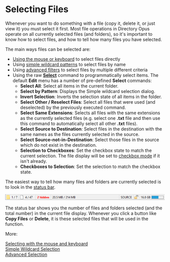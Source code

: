 # Selecting Files

Whenever you want to do something with a file (copy it, delete it, or just view it) you must select it first. Most file operations in Directory Opus operate on all currently selected files (and folders), so it's important to know how to select files, and how to tell how many files you have selected.

The main ways files can be selected are:

- [Using the mouse or keyboard](/Manual/basic_concepts/selecting_files/selecting_with_the_mouse_and_keyboard/RAEDME.md) to select files directly
- Using [simple wildcard patterns](/Manual/basic_concepts/selecting_files/simple_wildcard_selection.md) to select files by name
- Using [advanced filters](/Manual/basic_concepts/selecting_files/advanced_selection.md) to select files by multiple different criteria
- Using the raw **[Select](/Manual/reference/command_reference/internal_commands/select.md)** command to programmatically select items. The default **Edit** menu has a number of pre-defined **Select** commands:
  - **Select All**: Select all items in the current folder.
  - **Select by Pattern**: Displays the Simple wildcard selection dialog.
  - **Invert Selection**: Inverts the selection state of all items in the folder.
  - **Select Other / Reselect Files**: Select all files that were used (and deselected) by the previously executed command.
  - **Select Same Extensions**: Selects all files with the same extensions as the currently selected files (e.g. select one **.txt** file and then use this command to automatically select all other **.txt** files).
  - **Select Source to Destination**: Select files in the destination with the same names as the files currently selected in the source.
  - **Select Source-not-in-Destination**: Select those files in the source which do not exist in the destination.
  - **Selection to Checkboxes**: Set the checkbox state to match the current selection. The file display will be set to [checkbox mode](/Manual/basic_concepts/selecting_files/selecting_with_the_mouse_and_keyboard/checkbox_mode.md) if it isn't already.
  - **Checkboxes to Selection**: Set the selection to match the checkbox state.

The easiest way to tell how many files and folders are currently selected is to look in the [status bar](the_lister/status_bar.md).

![](/Manual/images/media/status_bar_1.png)

The status bar shows you the number of files and folders selected (and the total number) in the current file display. Whenever you click a button like **Copy Files** or **Delete**, it is these selected files that will be used in the function.

More:

[Selecting with the mouse and keyboard](/Manual/basic_concepts/selecting_files/selecting_with_the_mouse_and_keyboard/RAEDME.md)  
[Simple Wildcard Selection](/Manual/basic_concepts/selecting_files/simple_wildcard_selection.md)  
[Advanced Selection](/Manual/basic_concepts/selecting_files/advanced_selection.md)  
